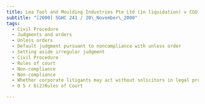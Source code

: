 ```yaml
---
title: Lea Tool and Moulding Industries Pte Ltd (in liquidation) v CGU International Insurance plc 
subtitle: "[2000] SGHC 241 / 20\_November\_2000"
tags:
  - Civil Procedure
  - Judgments and orders
  - Unless orders
  - Default judgment pursuant to noncompliance with unless order
  - Setting aside irregular judgment
  - Civil Procedure
  - Rules of court
  - Non-compliance
  - Non-compliance
  - Whether corporate litigants may act without solicitors in legal proceedings
  - O 5 r 6(2)Rules of Court

---
```


